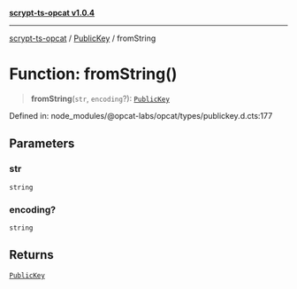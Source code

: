 [**scrypt-ts-opcat v1.0.4**](../../../README.md)

***

[scrypt-ts-opcat](../../../README.md) / [PublicKey](../README.md) / fromString

# Function: fromString()

> **fromString**(`str`, `encoding`?): [`PublicKey`](../../../classes/PublicKey.md)

Defined in: node\_modules/@opcat-labs/opcat/types/publickey.d.cts:177

## Parameters

### str

`string`

### encoding?

`string`

## Returns

[`PublicKey`](../../../classes/PublicKey.md)
